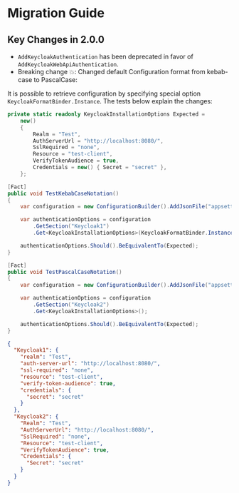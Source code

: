 # Migration Guide

## Key Changes in 2.0.0

* `AddKeycloakAuthentication` has been deprecated in favor of `AddKeycloakWebApiAuthentication`.
* Breaking change 💥: Changed default Configuration format from kebab-case to PascalCase:

It is possible to retrieve configuration by specifying special option `KeycloakFormatBinder.Instance`. The tests below explain the changes:

```csharp
private static readonly KeycloakInstallationOptions Expected =
    new()
    {
        Realm = "Test",
        AuthServerUrl = "http://localhost:8080/",
        SslRequired = "none",
        Resource = "test-client",
        VerifyTokenAudience = true,
        Credentials = new() { Secret = "secret" },
    };

[Fact]
public void TestKebabCaseNotation()
{
    var configuration = new ConfigurationBuilder().AddJsonFile("appsettings.json").Build();

    var authenticationOptions = configuration
        .GetSection("Keycloak1")
        .Get<KeycloakInstallationOptions>(KeycloakFormatBinder.Instance);

    authenticationOptions.Should().BeEquivalentTo(Expected);
}

[Fact]
public void TestPascalCaseNotation()
{
    var configuration = new ConfigurationBuilder().AddJsonFile("appsettings.json").Build();

    var authenticationOptions = configuration
        .GetSection("Keycloak2")
        .Get<KeycloakInstallationOptions>();

    authenticationOptions.Should().BeEquivalentTo(Expected);
}
```

```json
{
  "Keycloak1": {
    "realm": "Test",
    "auth-server-url": "http://localhost:8080/",
    "ssl-required": "none",
    "resource": "test-client",
    "verify-token-audience": true,
    "credentials": {
      "secret": "secret"
    }
  },
  "Keycloak2": {
    "Realm": "Test",
    "AuthServerUrl": "http://localhost:8080/",
    "SslRequired": "none",
    "Resource": "test-client",
    "VerifyTokenAudience": true,
    "Credentials": {
      "Secret": "secret"
    }
  }
}

```
